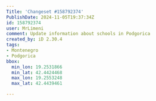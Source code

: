 ```yaml
---
Title: 'Changeset #158792374'
PublishDate: 2024-11-05T19:37:34Z
id: 158792374
user: MrLimeni
comment: Update information about schools in Podgorica
created_by: iD 2.30.4
tags:
- Montenegro
- Podgorica
bbox:
  min_lon: 19.2531866
  min_lat: 42.4424468
  max_lon: 19.2553248
  max_lat: 42.4439461

---
```

